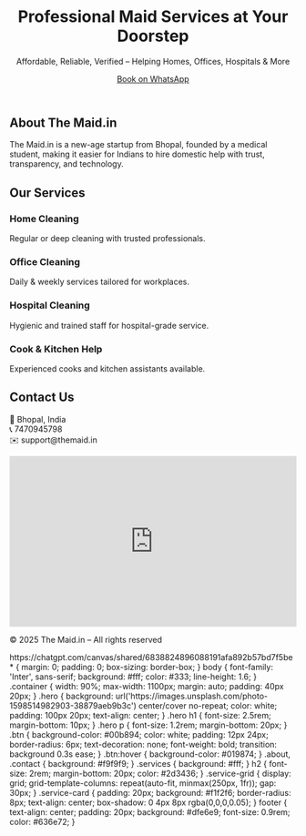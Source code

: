 <!DOCTYPE html>
<html lang="en">
<head>
  <meta charset="UTF-8" />
  <meta name="viewport" content="width=device-width, initial-scale=1.0"/>
  <title>The Maid.in</title>
  <link rel="stylesheet" href="styles.css" />
  <link rel="preconnect" href="https://fonts.googleapis.com">
  <link rel="stylesheet" href="https://fonts.googleapis.com/css2?family=Inter:wght@400;600&display=swap">
</head>
<body>
  <header class="hero">
    <div class="container">
      <h1>Professional Maid Services at Your Doorstep</h1>
      <p>Affordable, Reliable, Verified – Helping Homes, Offices, Hospitals & More</p>
      <a href="https://wa.me/7470945798" class="btn">Book on WhatsApp</a>
    </div>
  </header>

  <section class="about">
    <div class="container">
      <h2>About The Maid.in</h2>
      <p>The Maid.in is a new-age startup from Bhopal, founded by a medical student, making it easier for Indians to hire domestic help with trust, transparency, and technology.</p>
    </div>
  </section>

  <section class="services">
    <div class="container">
      <h2>Our Services</h2>
      <div class="service-grid">
        <div class="service-card"><h3>Home Cleaning</h3><p>Regular or deep cleaning with trusted professionals.</p></div>
        <div class="service-card"><h3>Office Cleaning</h3><p>Daily & weekly services tailored for workplaces.</p></div>
        <div class="service-card"><h3>Hospital Cleaning</h3><p>Hygienic and trained staff for hospital-grade service.</p></div>
        <div class="service-card"><h3>Cook & Kitchen Help</h3><p>Experienced cooks and kitchen assistants available.</p></div>
      </div>
    </div>
  </section>

  <section class="contact">
    <div class="container">
      <h2>Contact Us</h2>
      <p>📍 Bhopal, India<br>📞 7470945798<br>✉️ support@themaid.in</p>
      <iframe src="https://maps.google.com/maps?q=Bhopal&t=&z=13&ie=UTF8&iwloc=&output=embed"
        width="100%" height="300" frameborder="0" style="border:0;" allowfullscreen></iframe>
    </div>
  </section>

  <footer>
    <p>© 2025 The Maid.in – All rights reserved</p>
  </footer>
</body>
</html>https://chatgpt.com/canvas/shared/6838824896088191afa892b57bd7f5be
* {
  margin: 0;
  padding: 0;
  box-sizing: border-box;
}
body {
  font-family: 'Inter', sans-serif;
  background: #fff;
  color: #333;
  line-height: 1.6;
}
.container {
  width: 90%;
  max-width: 1100px;
  margin: auto;
  padding: 40px 20px;
}
.hero {
  background: url('https://images.unsplash.com/photo-1598514982903-38879aeb9b3c') center/cover no-repeat;
  color: white;
  padding: 100px 20px;
  text-align: center;
}
.hero h1 {
  font-size: 2.5rem;
  margin-bottom: 10px;
}
.hero p {
  font-size: 1.2rem;
  margin-bottom: 20px;
}
.btn {
  background-color: #00b894;
  color: white;
  padding: 12px 24px;
  border-radius: 6px;
  text-decoration: none;
  font-weight: bold;
  transition: background 0.3s ease;
}
.btn:hover {
  background-color: #019874;
}
.about, .contact {
  background: #f9f9f9;
}
.services {
  background: #fff;
}
h2 {
  font-size: 2rem;
  margin-bottom: 20px;
  color: #2d3436;
}
.service-grid {
  display: grid;
  grid-template-columns: repeat(auto-fit, minmax(250px, 1fr));
  gap: 30px;
}
.service-card {
  padding: 20px;
  background: #f1f2f6;
  border-radius: 8px;
  text-align: center;
  box-shadow: 0 4px 8px rgba(0,0,0,0.05);
}
footer {
  text-align: center;
  padding: 20px;
  background: #dfe6e9;
  font-size: 0.9rem;
  color: #636e72;
}
